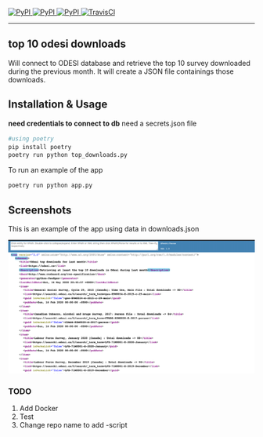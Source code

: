 [
![PyPI](https://img.shields.io/pypi/v/ask_schools.svg)
![PyPI](https://img.shields.io/pypi/pyversions/ask_schools.svg)
![PyPI](https://img.shields.io/github/license/guinslym/ask_schools.svg)
](https://pypi.org/project/ask_schools/)
[![TravisCI](https://travis-ci.org/guinslym/ask_schools.svg?branch=master)](https://travis-ci.org/guinslym/ask_schools)

<hr/>

## top 10 odesi downloads

<p>
Will connect to ODESI database and retrieve the top 10 survey downloaded during the previous month. It will create a JSON file containings those downloads.
</p>

## Installation & Usage


**need credentials to connect to db** need a secrets.json file

```python 
#using poetry
pip install poetry
poetry run python top_downloads.py
```

To run an example of the app
```python 
poetry run python app.py
```

## Screenshots
This is an example of the app using data in downloads.json
<p float="left">
    <img src="screenshots/screenshot.png" width="700"/>
</p>

### TODO
1. Add Docker
2. Test
3. Change repo name to add -script
